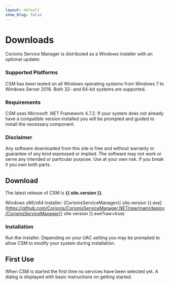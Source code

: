 ```yaml
---
layout: default
show_blog: false
---
```


# Downloads
Corionis Service Manager is distributed as a Windows installer with an optional updater.

### Supported Platforms
CSM has been tested on all Windows operating systems from Windows 7 to Windows Server 2016.
Both 32- and 64-bit systems are supported.

### Requirements
CSM uses Microsoft .NET Framework 4.7.2. If your system does not already have a compatible
version installed you will be prompted and guided to install the necessary component. 

### Disclaimer
Any software downloaded from this site is free and without warranty or guarantee of any
kind expressed or implied. The software may not work or serve any intended or particular
purpose. Use at your own risk. If you break it you own both parts.

## Download
The latest release of CSM is **{{ site.version }}**.

Windows x86/x64 installer: [CorionisServiceManager{{ site.version }}.exe](https://github.com/Corionis/CorionisServiceManager.NET/raw/main/deploy/CorionisServiceManager{{ site.version }}.exe?raw=true)

### Installation
Run the installer. Depending on your UAC setting you may be prompted to allow CSM to
modify your system during installation.

## First Use
When CSM is started the first time no services have been selected yet. A dialog is displayed
with basic instructions on getting started.

